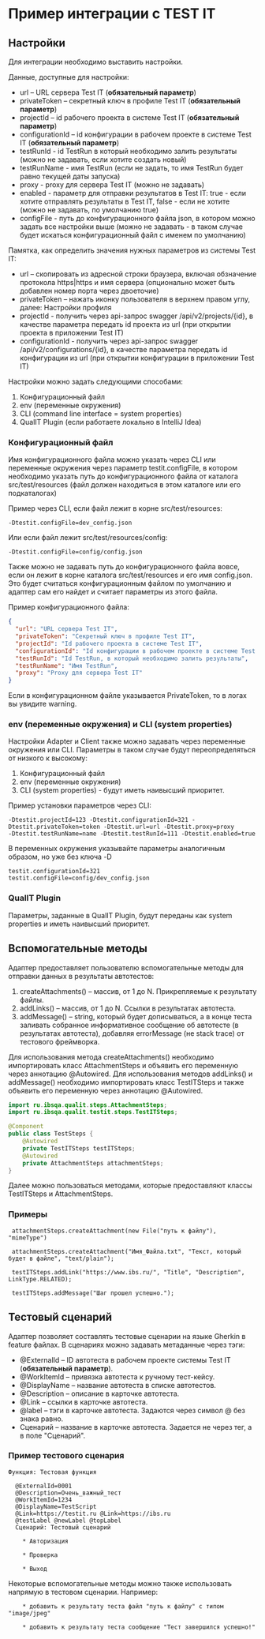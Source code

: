 # Пример интеграции с TEST IT

## Настройки

Для интеграции необходимо выставить настройки.

Данные, доступные для настройки:

* url – URL сервера Test IT (**обязательный параметр**)
* privateToken – секретный ключ в профиле Test IT (**обязательный параметр**)
* projectId – id рабочего проекта в системе Test IT (**обязательный параметр**)
* configurationId – id конфигурации в рабочем проекте в системе Test IT (**обязательный параметр**)
* testRunId - id TestRun в который необходимо залить результаты (можно не задавать, если хотите создать новый)
* testRunName - имя TestRun (если не задать, то имя TestRun будет равно текущей даты запуска)
* proxy - proxy для сервера Test IT (можно не задавать)
* enabled - параметр для отправки результатов в Test IT:  true - если хотите отправлять результаты в Test IT, false - если не хотите (можно не задавать, по умолчанию true)
* configFile - путь до конфигурационного файла json, в котором можно задать все настройки выше (можно не задавать - в таком случае будет искаться конфигурационный файл с именем по умолчанию)

Памятка, как определить значения нужных параметров из системы Test IT:
* url – скопировать из адресной строки браузера, включая обзначение протокола https|https и имя сервера (опционально может быть добавлен номер порта через двоеточие)
* privateToken – нажать иконку пользователя в верхнем правом углу, далее: Настройки профиля
* projectId -  получить через api-запрос swagger /api/v2/projects/{id}, в качестве параметра передать id проекта из url (при открытии проекта в приложении Test IT) 
* configurationId -  получить через api-запрос swagger /api/v2/configurations/{id}, в качестве параметра передать id конфигурации из url (при открытии конфигурации в приложении Test IT) 


Настройки можно задать следующими способами:

1. Конфигурационный файл
2. env (переменные окружения)
3. CLI (command line interface = system properties)
4. QualIT Plugin (если работаете локально в IntelliJ Idea)

### Конфигурационный файл

Имя конфигурационного файла можно указать через CLI или переменные окружения через параметр testit.configFile, в котором необходимо указать путь до конфигурационного файла
от каталога src/test/resources (файл должен находиться в этом каталоге или его подкаталогах)

Пример через CLI, если файл лежит в корне src/test/resources:

```
-Dtestit.configFile=dev_config.json
```

Или если файл лежит src/test/resources/config:

```
-Dtestit.configFile=config/config.json
```

Также можно не задавать путь до конфигурационного файла вовсе, если он лежит в корне каталога src/test/resources и
его имя config.json. Это будет считаться конфигурационным файлом по умолчанию и адаптер сам его найдет и считает параметры из этого файла.

Пример конфигурационного файла:

```json
{
  "url": "URL сервера Test IT",
  "privateToken": "Секретный ключ в профиле Test IT",
  "projectId": "Id рабочего проекта в системе Test IT",
  "configurationId": "Id конфигурации в рабочем проекте в системе Test IT",
  "testRunId": "Id TestRun, в который необходимо залить результаты",
  "testRunName": "Имя TestRun",
  "proxy": "Proxy для сервера Test IT"
}
```
Если в конфигурационном файле указывается PrivateToken, то в логах вы увидите warning.

### env (переменные окружения) и CLI (system properties)

Настройки Adapter и Client также можно задавать через переменные окружения или CLI. Параметры в таком случае будут
переопределяться от низкого к высокому:

1. Конфигурационный файл
2. env (переменные окружения)
3. CLI (system properties) - будут иметь наивысший приоритет.

Пример установки параметров через CLI:

```
-Dtestit.projectId=123 -Dtestit.configurationId=321 -Dtestit.privateToken=token -Dtestit.url=url -Dtestit.proxy=proxy 
-Dtestit.testRunName=name -Dtestit.testRunId=111 -Dtestit.enabled=true
```

В переменных окружения указывайте параметры аналогичным образом, но уже без ключа -D

```
testit.configurationId=321 
testit.configFile=config/dev_config.json
```

### QualIT Plugin

Параметры, заданные в QualIT Plugin, будут переданы как system properties и иметь наивысший приоритет.

## Вспомогательные методы

Адаптер предоставляет пользователю вспомогательные методы для отправки данных в результаты автотестов:

1. createAttachments() – массив, от 1 до N. Прикрепляемые к результату файлы.
2. addLinks() – массив, от 1 до N. Ссылки в результатах автотеста.
3. addMessage() – string, который будет дописываться, а в конце теста заливать собранное информативное сообщение об автотесте (в результатах автотеста), добавляя errorMessage (не stack trace) от тестового фреймворка.

Для использования метода createAttachments() необходимо импортировать класс AttachmentSteps и объявить его переменную через аннотацию @Autowired.
Для использования методов addLinks() и addMessage() необходимо импортировать класс TestITSteps и также объявить его переменную через аннотацию @Autowired.

```java
import ru.ibsqa.qualit.steps.AttachmentSteps;
import ru.ibsqa.qualit.testit.steps.TestITSteps;

@Component
public class TestSteps {
    @Autowired
    private TestITSteps testITSteps;
    @Autowired
    private AttachmentSteps attachmentSteps;
}
```

Далее можно пользоваться методами, которые предоставляют классы TestITSteps и AttachmentSteps.

### Примеры

```
 attachmentSteps.createAttachment(new File("путь к файлу"), "mimeType")
 
 attachmentSteps.createAttachment("Имя_Файла.txt", "Текст, который будет в файле", "text/plain");
 
 testITSteps.addLink("https://www.ibs.ru/", "Title", "Description", LinkType.RELATED);
 
 testITSteps.addMessage("Шаг прошел успешно.");
```

## Тестовый сценарий

Адаптер позволяет составлять тестовые сценарии на языке Gherkin в feature файлах. В сценариях можно задавать метаданные через тэги:

* @ExternalId – ID автотеста в рабочем проекте системы Test IT (**обязательный параметр**).
* @WorkItemId – привязка автотеста к ручному тест-кейсу.
* @DisplayName – название автотеста в списке автотестов.
* @Description – описание в карточке автотеста.
* @Link – ссылки в карточке автотеста.
* @label – тэги в карточке автотеста. Задаются через символ @ без знака равно.
* Сценарий – название в карточке автотеста. Задается не через тег, а в поле "Сценарий".

### Пример тестового сценария

```gherkin
Функция: Тестовая функция

  @ExternalId=0001
  @Description=Очень_важный_тест
  @WorkItemId=1234
  @DisplayName=TestScript
  @Link=https://testit.ru @Link=https://ibs.ru
  @testLabel @newLabel @topLabel
  Сценарий: Тестовый сценарий

    * Авторизация

    * Проверка

    * Выход
```

Некоторые вспомогательные методы можно также использовать напрямую в тестовом сценарии. Например:

```gherkin
    * добавить к результату теста файл "путь к файлу" с типом "image/jpeg"

    * добавить к результату теста сообщение "Тест завершился успешно!"
```